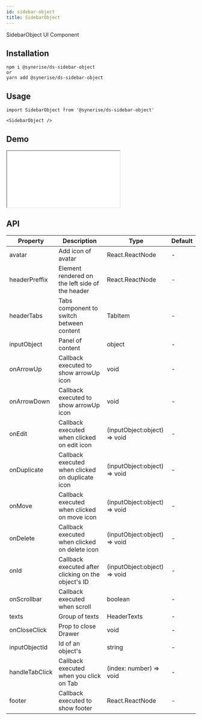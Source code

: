 ```yaml
---
id: sidebar-object
title: SidebarObject
---
```


SidebarObject UI Component

## Installation
```
npm i @synerise/ds-sidebar-object
or
yarn add @synerise/ds-sidebar-object
```

## Usage
```
import SidebarObject from '@synerise/ds-sidebar-object'

<SidebarObject />

```

## Demo

<iframe src="/storybook-static/iframe.html?id=components-sidebar-object--default"></iframe>

## API

| Property       | Description                                         | Type                         | Default |
| -------------- | --------------------------------------------------- | ---------------------------- | ------- |
| avatar         | Add icon of avatar                                  | React.ReactNode              | -       |
| headerPreffix  | Element rendered on the left side of the header     | React.ReactNode              | -       |
| headerTabs     | Tabs component to switch between content            | TabItem                      | -       |
| inputObject    | Panel of content                                    | object                       | -       |
| onArrowUp      | Callback executed to show arrowUp icon              | void                         | -       |
| onArrowDown    | Callback executed to show arrowUp icon              | void                         | -       |
| onEdit         | Callback executed when clicked on edit icon         | (inputObject:object) => void | -       |
| onDuplicate    | Callback executed when clicked on duplicate icon    | (inputObject:object) => void | -       |
| onMove         | Callback executed when clicked on move icon         | (inputObject:object) => void | -       |
| onDelete       | Callback executed when clicked on delete icon       | (inputObject:object) => void | -       |
| onId           | Callback executed after clicking on the object's ID | (inputObject:object) => void | -       |
| onScrollbar    | Callback executed when scroll                       | boolean                      | -       |
| texts          | Group of texts                                      | HeaderTexts                  | -       |
| onCloseClick   | Prop to close Drawer                                | void                         | -       |
| inputObjectId  | Id of an object's                                   | string                       | -       |
| handleTabClick | Callback executed when you click on Tab             | (index: number) => void      | -       |
| footer         | Callback executed to show footer                    | React.ReactNode              | -       |